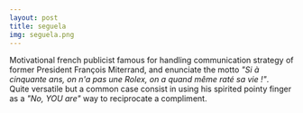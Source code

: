 ```yaml
---
layout: post
title: seguela
img: seguela.png
---
```

Motivational french publicist famous for handling communication strategy of former President François Miterrand, and enunciate the motto _"Si à cinquante ans, on n'a pas une Rolex, on a quand même raté sa vie !"_.  
Quite versatile but a common case consist in using his spirited pointy finger as a _"No, YOU are"_ way to reciprocate a compliment.
